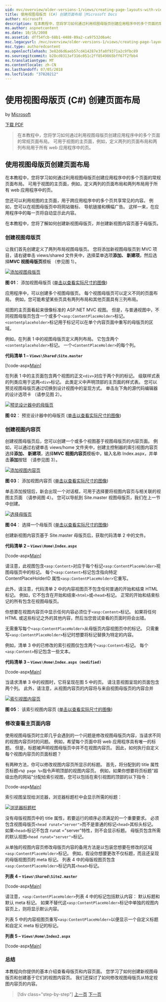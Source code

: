```yaml
---
uid: mvc/overview/older-versions-1/views/creating-page-layouts-with-view-master-pages-cs
title: 使用视图母版页 (C#) 创建页面布局 |Microsoft Docs
author: microsoft
description: 在本教程中，您将学习如何通过利用视图母版页创建应用程序中的多个页面的常规页面布局。 可以使用...
ms.author: aspnetcontent
ms.date: 10/16/2008
ms.assetid: dff54fcb-68b1-4488-89a2-ca97532d6a4c
msc.legacyurl: /mvc/overview/older-versions-1/views/creating-page-layouts-with-view-master-pages-cs
msc.type: authoredcontent
ms.openlocfilehash: 3e82d6d6aeb57cd414287e3fa0f9371a2c9fbc89
ms.sourcegitcommit: b28cd0313af316c051c2ff8549865bff67f2fbb4
ms.translationtype: MT
ms.contentlocale: zh-CN
ms.lasthandoff: 07/05/2018
ms.locfileid: "37820212"
---
```

<a name="creating-page-layouts-with-view-master-pages-c"></a>使用视图母版页 (C#) 创建页面布局
====================
by [Microsoft](https://github.com/microsoft)

[下载 PDF](http://download.microsoft.com/download/e/f/3/ef3f2ff6-7424-48f7-bdaa-180ef64c3490/ASPNET_MVC_Tutorial_12_CS.pdf)

> 在本教程中，您将学习如何通过利用视图母版页创建应用程序中的多个页面的常规页面布局。 可用于视图的主页面，例如，定义两列的页面布局和两列布局用于所有 web 应用程序中的页。


## <a name="creating-page-layouts-with-view-master-pages"></a>使用视图母版页创建页面布局

在本教程中，您将学习如何通过利用视图母版页创建应用程序中的多个页面的常规页面布局。 可用于视图的主页面，例如，定义两列的页面布局和两列布局用于所有 web 应用程序中的页。

您还可以利用视图的主页面，用于跨应用程序中的多个页共享常见的内容。 例如，您可以在视图母版页中将网站徽标、 导航链接和横幅广告。 这样一来，在应用程序中的每一页将自动显示此内容。

在本教程中，您将了解如何创建新视图母版页，并创建新视图内容页基于母版页。

### <a name="creating-a-view-master-page"></a>创建视图母版页

让我们首先创建定义了两列布局视图母版页。 您将添加新视图母版页到 MVC 项目，请右键单击 views/shared 文件夹中，选择菜单选项**添加、 新建项**，然后选择**MVC 视图母版页**模板 （参见图 1）。


[![添加视图母版页](creating-page-layouts-with-view-master-pages-cs/_static/image2.png)](creating-page-layouts-with-view-master-pages-cs/_static/image1.png)

**图 01**： 添加视图母版页 ([单击以查看实际尺寸的图像](creating-page-layouts-with-view-master-pages-cs/_static/image3.png))


应用程序中，可以创建多个视图母版页。 每个视图母版页可以定义不同的页面布局。 例如，您可能希望某些页具有两列布局和其他页面具有三列布局。

视图的主页面看起来很像标准的 ASP.NET MVC 视图。 但是，与普通视图中，不同视图母版页包含一个或多个`<asp:ContentPlaceHolder>`标记。 `<contentplaceholder>`标记用于标记可以在单个内容页面中重写的母版页的区域。

例如，在列表 1 中的视图母版页定义两列布局。 它包含两个`<contentplaceholder>`标记。 一个`<ContentPlaceHolder>`的每个列。

**代码清单 1 – `Views\Shared\Site.master`**

[!code-aspx[Main](creating-page-layouts-with-view-master-pages-cs/samples/sample1.aspx)]

在列表 1 中的主页面包含两个视图的正文`<div>`对应于两个列的标记。 级联样式表的列类应用于这两`<div>`标记。 此类定义中声明顶部的主页面的样式表。 您可以预览视图母版页通过切换到设计视图中的呈现方式。 单击左下角的源代码编辑器的设计选项卡 （请参见图 2）。


[![预览设计器中的母版页](creating-page-layouts-with-view-master-pages-cs/_static/image5.png)](creating-page-layouts-with-view-master-pages-cs/_static/image4.png)

**图 02**： 预览设计器中的母版页 ([单击以查看实际尺寸的图像](creating-page-layouts-with-view-master-pages-cs/_static/image6.png))


### <a name="creating-a-view-content-page"></a>创建视图内容页

创建视图母版页后，您可以创建一个或多个视图基于视图母版页的内容页面。 例如，可以通过右键单击 views/home 文件夹中，创建主控制器的索引视图内容页选择**添加、 新建项**，选择**MVC 视图内容页**模板中，输入名称 Index.aspx，并单击**添加**按钮 （请参见图 3）。


[![添加视图内容页](creating-page-layouts-with-view-master-pages-cs/_static/image8.png)](creating-page-layouts-with-view-master-pages-cs/_static/image7.png)

**图 03**： 添加视图内容页 ([单击以查看实际尺寸的图像](creating-page-layouts-with-view-master-pages-cs/_static/image9.png))


单击添加按钮后，新会出现一个对话框，可用于选择要将视图内容页与相关联的视图主页面 （请参阅图 4）。 您可以导航到 Site.master 视图母版页，我们在上一节中创建。


[![选择母版页](creating-page-layouts-with-view-master-pages-cs/_static/image11.png)](creating-page-layouts-with-view-master-pages-cs/_static/image10.png)

**图 04**： 选择一个母版页 ([单击以查看实际尺寸的图像](creating-page-layouts-with-view-master-pages-cs/_static/image12.png))


创建新视图内容页基于 Site.master 母版页后，获取代码清单 2 中的文件。

**代码清单 2 – `Views\Home\Index.aspx`**

[!code-aspx[Main](creating-page-layouts-with-view-master-pages-cs/samples/sample2.aspx)]

请注意，此视图包含`<asp:Content>`对应于每个标记`<asp:ContentPlaceHolder>`视图母版页中的标记。 每个`<asp:Content>`标记包含指向特定 ContentPlaceHolderID 属性`<asp:ContentPlaceHolder>`它重写。

此外，请注意，代码清单 2 中的内容视图页不包含任何普通的开始和结束 HTML 标记。 例如，它不包含在开始和结束`<html>`或`<head>`标记。 正常的开始和结束标记的所有包含在视图母版页。

你想要在视图内容页中显示任何内容必须位于`<asp:Content>`标记。 如果将任何 HTML 或这些标记之外的其他内容，然后当您尝试查看的页面时将会出错。

无需重写每个`<asp:ContentPlaceHolder>`从母版页内容视图页中的标记。 只需重写`<asp:ContentPlaceHolder>`标记时想要将标记替换为特定的内容。

例如，清单 3 中的已修改的索引视图仅包含两个`<asp:Content>`标记。 每个`<asp:Content>`标记包含一些文本。

**代码清单 3 – `Views\Home\Index.aspx (modified)`**

[!code-aspx[Main](creating-page-layouts-with-view-master-pages-cs/samples/sample3.aspx)]

当请求清单 3 中的视图时，它将呈现在图 5 中的页。 请注意视图呈现的页面包含两个列。 此外，请注意，从视图内容页的内容将与来自视图母版页的内容合并


[![索引视图内容页](creating-page-layouts-with-view-master-pages-cs/_static/image14.png)](creating-page-layouts-with-view-master-pages-cs/_static/image13.png)

**图 05**： 该索引视图内容页 ([单击以查看实际尺寸的图像](creating-page-layouts-with-view-master-pages-cs/_static/image15.png))


### <a name="modifying-view-master-page-content"></a>修改查看主页面内容

使用视图母版页时立即几乎会遇到的一个问题是修改视图母版页内容，当请求不同的视图内容页时的问题。 例如，希望每个页面中将 web 应用程序具有唯一的标题。 但是，标题被声明视图母版页中并不在视图内容页。 因此，如何执行自定义每个视图内容页的页面标题？

有两种方法，你可以修改视图内容页所显示的标题。 首先，将分配到的 title 属性页标题`<%@ page %>`指令声明顶部的视图内容页。 例如，如果你想要将页标题"超级出色的网站"分配给索引视图，您可以包括在索引视图的顶部的以下指令：

[!code-aspx[Main](creating-page-layouts-with-view-master-pages-cs/samples/sample4.aspx)]

索引视图呈现给浏览器，浏览器标题栏中会显示所需的标题：


[![浏览器标题栏](creating-page-layouts-with-view-master-pages-cs/_static/image17.png)](creating-page-layouts-with-view-master-pages-cs/_static/image16.png)


没有母版视图页中的 title 属性，若要运行的顺序必须满足的一个重要要求。 必须包含视图母版页`<head runat="server">`而不是普通的标记`<head>`其标头标记。 如果`<head>`标记不包含 runat ="server"特性，则不会显示标题。 母版页包含所需的默认视图`<head runat="server">`标记。

从单独的视图内容页修改母版页内容的备用方法是以包装您想要在修改的区域`<asp:ContentPlaceHolder>`标记。 例如，假设你想要更改不仅标题，而且还呈现的母版视图页的 meta 标记。 列表 4 中的母版视图页包含`<asp:ContentPlaceHolder>`标记内其`<head>`标记。

**列表 4 – `Views\Shared\Site2.master`**

[!code-aspx[Main](creating-page-layouts-with-view-master-pages-cs/samples/sample5.aspx)]

请注意，`<asp:ContentPlaceHolder>`列表 4 中的标记包括默认内容： 默认标题和默认 meta 标记。 如果不替代这`<asp:ContentPlaceHolder>`标记中单独的视图内容页上，则将显示默认内容。

列表 5 中的内容视图页重写`<asp:ContentPlaceHolder>`以便显示一个自定义标题和自定义 meta 标记的标记。

**列表 5 – `Views\Home\Index2.aspx`**

[!code-aspx[Main](creating-page-layouts-with-view-master-pages-cs/samples/sample6.aspx)]

### <a name="summary"></a>总结

本教程向你提供的基本介绍查看母版页和内容页面。 您学习了如何创建新视图母版页和创建基于它们的视图内容页。 我们还探讨了如何修改视图母版页从特定视图内容页的内容。

> [!div class="step-by-step"]
> [上一页](using-the-tagbuilder-class-to-build-html-helpers-cs.md)
> [下一页](passing-data-to-view-master-pages-cs.md)
